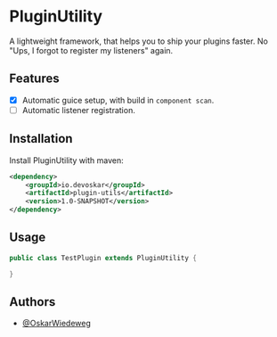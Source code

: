 
# PluginUtility

A lightweight framework, that helps you to ship your plugins faster. No "Ups, I forgot to register my listeners" again.


## Features

- [x] Automatic guice setup, with build in `component scan`.
- [ ] Automatic listener registration.
## Installation

Install PluginUtility with maven:

```xml
<dependency>
    <groupId>io.devoskar</groupId>
    <artifactId>plugin-utils</artifactId>
    <version>1.0-SNAPSHOT</version>
</dependency>
```
    
## Usage    

```java
public class TestPlugin extends PluginUtility {

}
```


## Authors

- [@OskarWiedeweg](https://www.github.com/OskarWiedeweg)

